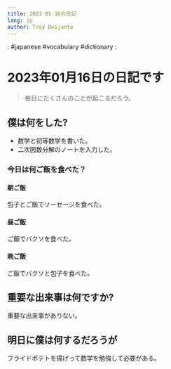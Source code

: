 ```yaml
---
title: 2023-01-16の日記
lang: jp
author: Troy Dwijanto
---
```

: #japanese #vocabulary #dictionary : 
# 2023年01月16日の日記です
> 毎日にたくさんのことが起こるだろう。

## 僕は何をした?
- 数学と初等数学を書いた。
- 二次因数分解のノートを入力した。

### 今日は何ご飯を食べた？
#### 朝ご飯
包子とご飯でソーセージを食べた。
#### 昼ご飯
ご飯でバクソを食べた。
#### 晩ご飯
ご飯でバクソと包子を食べた。

## 重要な出来事は何ですか?
重要な出来事がありない。
## 明日に僕は何するだろうが
フライドポテトを揚げって数学を勉強して必要がある。